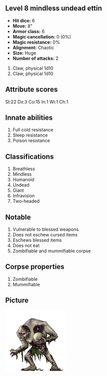 ## Level 8 mindless undead ettin

- **Hit dice:** 6
- **Move:** 8"
- **Armor class:** 6
- **Magic cancellation:** 0 (0%)
- **Magic resistance:** 0%
- **Alignment:** Chaotic
- **Size:** Huge
- **Number of attacks:** 2
1. Claw, physical 1d10
2. Claw, physical 1d10

## Attribute scores

St:22 Dx:3 Co:15 In:1 Wi:1 Ch:1

## Innate abilities

1. Full cold resistance
2. Sleep resistance
3. Poison resistance

## Classifications

1. Breathless
2. Mindless
3. Humanoid
4. Undead
5. Giant
6. Infravision
7. Two-headed

## Notable

1. Vulnerable to blessed weapons
2. Does not eschew cursed items
3. Eschews blessed items
4. Does not eat
5. Zombifiable and mummifiable corpse

## Corpse properties

1. Zombifiable
2. Mummifiable

## Picture

![Ettin zombie](https://github.com/hyvanmielenpelit/GnollHackTileSet/blob/main/Monsters/ettin_zombie/ettin_zombie.png)
